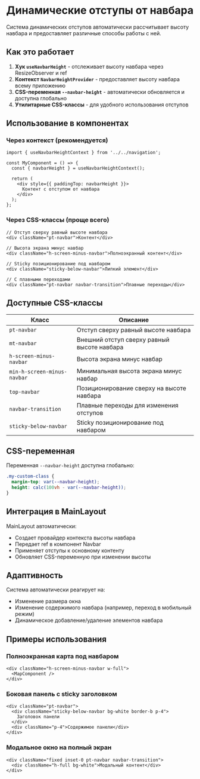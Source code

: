 # Динамические отступы от навбара

Система динамических отступов автоматически рассчитывает высоту навбара и предоставляет различные способы работы с ней.

## Как это работает

1. **Хук `useNavbarHeight`** - отслеживает высоту навбара через ResizeObserver и ref
2. **Контекст `NavbarHeightProvider`** - предоставляет высоту навбара всему приложению
3. **CSS-переменная `--navbar-height`** - автоматически обновляется и доступна глобально
4. **Утилитарные CSS-классы** - для удобного использования отступов

## Использование в компонентах

### Через контекст (рекомендуется)

```tsx
import { useNavbarHeightContext } from '../../navigation';

const MyComponent = () => {
  const { navbarHeight } = useNavbarHeightContext();

  return (
    <div style={{ paddingTop: navbarHeight }}>
      Контент с отступом от навбара
    </div>
  );
};
```

### Через CSS-классы (проще всего)

```tsx
// Отступ сверху равный высоте навбара
<div className="pt-navbar">Контент</div>

// Высота экрана минус навбар
<div className="h-screen-minus-navbar">Полноэкранный контент</div>

// Sticky позиционирование под навбаром
<div className="sticky-below-navbar">Липкий элемент</div>

// С плавными переходами
<div className="pt-navbar navbar-transition">Плавные переходы</div>
```

## Доступные CSS-классы

| Класс                       | Описание                                    |
| --------------------------- | ------------------------------------------- |
| `pt-navbar`                 | Отступ сверху равный высоте навбара         |
| `mt-navbar`                 | Внешний отступ сверху равный высоте навбара |
| `h-screen-minus-navbar`     | Высота экрана минус навбар                  |
| `min-h-screen-minus-navbar` | Минимальная высота экрана минус навбар      |
| `top-navbar`                | Позиционирование сверху на высоте навбара   |
| `navbar-transition`         | Плавные переходы для изменения отступов     |
| `sticky-below-navbar`       | Sticky позиционирование под навбаром        |

## CSS-переменная

Переменная `--navbar-height` доступна глобально:

```css
.my-custom-class {
  margin-top: var(--navbar-height);
  height: calc(100vh - var(--navbar-height));
}
```

## Интеграция в MainLayout

MainLayout автоматически:

- Создает провайдер контекста высоты навбара
- Передает ref в компонент Navbar
- Применяет отступы к основному контенту
- Обновляет CSS-переменную при изменении высоты

## Адаптивность

Система автоматически реагирует на:

- Изменение размера окна
- Изменение содержимого навбара (например, переход в мобильный режим)
- Динамическое добавление/удаление элементов навбара

## Примеры использования

### Полноэкранная карта под навбаром

```tsx
<div className="h-screen-minus-navbar w-full">
  <MapComponent />
</div>
```

### Боковая панель с sticky заголовком

```tsx
<div className="pt-navbar">
  <div className="sticky-below-navbar bg-white border-b p-4">
    Заголовок панели
  </div>
  <div className="p-4">Содержимое панели</div>
</div>
```

### Модальное окно на полный экран

```tsx
<div className="fixed inset-0 pt-navbar navbar-transition">
  <div className="h-full bg-white">Модальный контент</div>
</div>
```
